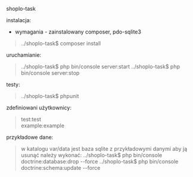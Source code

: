 shoplo-task  

instalacja: 

- wymagania - zainstalowany composer, pdo-sqlite3

> ../shoplo-task$ composer install  

uruchamianie:
> ../shoplo-task$ php bin/console server:start
> ../shoplo-task$ php bin/console server:stop

testy:
> ../shoplo-task$ phpunit

zdefiniowani użytkownicy:  
> test:test  
> example:example  

przykładowe dane:
> w katalogu var/data jest baza sqlite z przykładowymi danymi
> aby ją usunąć należy wykonać:
> ../shoplo-task$ php bin/console doctrine:database:drop --force
> ../shoplo-task$ php bin/console doctrine:schema:update --force
